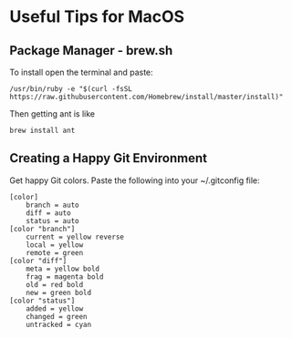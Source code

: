 # Useful Tips for MacOS

## Package Manager - brew.sh

To install open the terminal and paste:
```
/usr/bin/ruby -e "$(curl -fsSL https://raw.githubusercontent.com/Homebrew/install/master/install)"
```

Then getting ant is like
```
brew install ant
```

## Creating a Happy Git Environment

Get happy Git colors. Paste the following into your ~/.gitconfig file:
```
[color]
	branch = auto
	diff = auto
	status = auto
[color "branch"]
	current = yellow reverse
	local = yellow
	remote = green
[color "diff"]
	meta = yellow bold
	frag = magenta bold
	old = red bold
	new = green bold
[color "status"]
	added = yellow
	changed = green
	untracked = cyan
```
